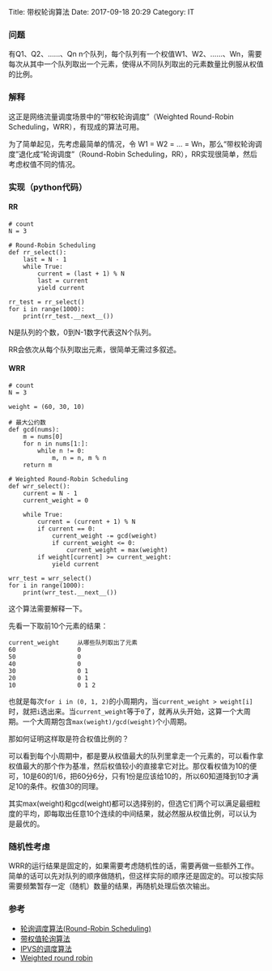 Title: 带权轮询算法
Date: 2017-09-18 20:29
Category: IT

### 问题

有Q1、Q2、……、Qn n个队列，每个队列有一个权值W1、W2、……、Wn，需要每次从其中一个队列取出一个元素，使得从不同队列取出的元素数量比例服从权值的比例。

### 解释

这正是网络流量调度场景中的“带权轮询调度”（Weighted Round-Robin Scheduling，WRR），有现成的算法可用。

为了简单起见，先考虑最简单的情况，令 W1 = W2 = ... = Wn，那么“带权轮询调度”退化成“轮询调度”（Round-Robin Scheduling，RR），RR实现很简单，然后考虑权值不同的情况。

### 实现（python代码）

#### RR

    # count
    N = 3

    # Round-Robin Scheduling
    def rr_select():
        last = N - 1
        while True:
            current = (last + 1) % N
            last = current
            yield current

    rr_test = rr_select()
    for i in range(1000):
        print(rr_test.__next__())

N是队列的个数，0到N-1数字代表这N个队列。

RR会依次从每个队列取出元素，很简单无需过多叙述。

#### WRR
    
    # count
    N = 3
    
    weight = (60, 30, 10)
    
    # 最大公约数
    def gcd(nums):
        m = nums[0]
        for n in nums[1:]:
            while n != 0:
                m, n = n, m % n
        return m
    
    # Weighted Round-Robin Scheduling
    def wrr_select():
        current = N - 1
        current_weight = 0
    
        while True:
            current = (current + 1) % N
            if current == 0:
                current_weight -= gcd(weight)
                if current_weight <= 0:
                    current_weight = max(weight)
            if weight[current] >= current_weight:
                yield current
    
    wrr_test = wrr_select()
    for i in range(1000):
        print(wrr_test.__next__())

这个算法需要解释一下。

先看一下取前10个元素的结果：

    current_weight     从哪些队列取出了元素
    60                 0
    50                 0
    40                 0
    30                 0 1
    20                 0 1
    10                 0 1 2

也就是每次`for i in (0, 1, 2)`的小周期内，当`current_weight > weight[i]`时，就把`i`选出来。当`current_weight`等于`0`了，就再从头开始，这算一个大周期。一个大周期包含`max(weight)/gcd(weight)`个小周期。

那如何证明这样取是符合权值比例的？

可以看到每个小周期中，都是要从权值最大的队列里拿走一个元素的，可以看作拿权值最大的那个作为基准，然后权值较小的直接拿它对比。那仅看权值为10的便可，10是60的1/6，把60分6分，只有1份是应该给10的，所以60知道降到10才满足10的条件。权值30的同理。

其实max(weight)和gcd(weight)都可以选择别的，但选它们两个可以满足最细粒度的平均，即每取出任意10个连续的中间结果，就必然服从权值比例，可以认为是最优的。

### 随机性考虑

WRR的运行结果是固定的，如果需要考虑随机性的话，需要再做一些额外工作。简单的话可以先对队列的顺序做随机，但这样实际的顺序还是固定的。可以按实际需要频繁暂存一定（随机）数量的结果，再随机处理后依次输出。

### 参考

* [轮询调度算法(Round-Robin Scheduling)](http://blog.163.com/s_u/blog/static/1330836720105233102894/)
* [带权值轮询算法](http://blog.163.com/tianle_han/blog/static/661782620119165645590/)
* [IPVS的调度算法](http://www.xuebuyuan.com/126515.html)
* [Weighted round robin](http://en.wikipedia.org/wiki/Weighted_round_robin)
